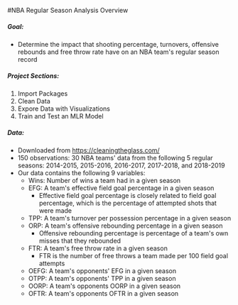 #NBA Regular Season Analysis Overview
##### Goal:
- Determine the impact that shooting percentage, turnovers, offensive rebounds and free throw rate have on an NBA team's regular season record

##### Project Sections: 
1. Import Packages
2. Clean Data
3. Expore Data with Visualizations
4. Train and Test an MLR Model

##### Data:
- Downloaded from https://cleaningtheglass.com/
- 150 observations: 30 NBA teams' data from the following 5 regular seasons: 2014-2015, 2015-2016, 2016-2017, 2017-2018, and 2018-2019 
- Our data contains the following 9 variables:
    - Wins: Number of wins a team had in a given season
    - EFG: A team's effective field goal percentage in a given season
         - Effective field goal percentage is closely related to field goal percentage, which is the percentage of attempted shots that were made
    - TPP: A team's turnover per possession percentage in a given season
    - ORP: A team's offensive rebounding percentage in a given season
         - Offensive rebounding percentage is percentage of a team's own misses that they rebounded
    - FTR: A team's free throw rate in a given season
         - FTR is the number of free throws a team made per 100 field goal attempts
    - OEFG: A team's opponents' EFG in a given season
    - OTPP: A team's opponents' TPP in a given season
    - OORP: A team's opponents OORP in a given season
    - OFTR: A team's opponents OFTR in a given season
